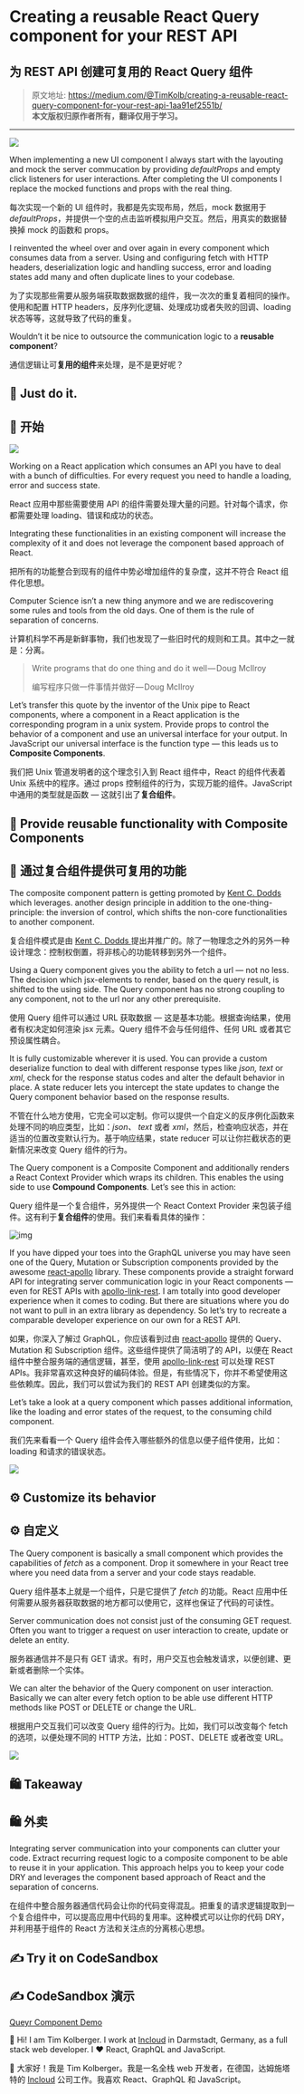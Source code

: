 # Creating a reusable React Query component for your REST API

## 为 REST API 创建可复用的 React Query 组件

> 原文地址: <https://medium.com/@TimKolb/creating-a-reusable-react-query-component-for-your-rest-api-1aa91ef2551b/>   
**本文版权归原作者所有，翻译仅用于学习。**

---------

![](https://miro.medium.com/max/4800/0*AVi4Wvv_YZ7qSpAd)

When implementing a new UI component I always start with the layouting and mock the server commucation by providing *defaultProps* and empty click listeners for user interactions. After completing the UI components I replace the mocked functions and props with the real thing.

每次实现一个新的 UI 组件时，我都是先实现布局，然后，mock 数据用于 *defaultProps*，并提供一个空的点击监听模拟用户交互。然后，用真实的数据替换掉 mock 的函数和 props。

I reinvented the wheel over and over again in every component which consumes data from a server. Using and configuring fetch with HTTP headers, deserialization logic and handling success, error and loading states add many and often duplicate lines to your codebase.

为了实现那些需要从服务端获取数据数据的组件，我一次次的重复着相同的操作。使用和配置 HTTP headers，反序列化逻辑、处理成功或者失败的回调、loading 状态等等，这就导致了代码的重复。

Wouldn’t it be nice to outsource the communication logic to a **reusable component**?

通信逻辑让可**复用的组件**来处理，是不是更好呢？

## 💪 Just do it.

## 💪 开始

![](https://miro.medium.com/max/1400/1*2Yr-Q1TTzwMgP-kCBniF4Q.png)

Working on a React application which consumes an API you have to deal with a bunch of difficulties. For every request you need to handle a loading, error and success state.

React 应用中那些需要使用 API 的组件需要处理大量的问题。针对每个请求，你都需要处理 loading、错误和成功的状态。

Integrating these functionalities in an existing component will increase the complexity of it and does not leverage the component based approach of React.

把所有的功能整合到现有的组件中势必增加组件的复杂度，这并不符合 React 组件化思想。

Computer Science isn’t a new thing anymore and we are rediscovering some rules and tools from the old days. One of them is the rule of separation of concerns.

计算机科学不再是新鲜事物，我们也发现了一些旧时代的规则和工具。其中之一就是：分离。

> Write programs that do one thing and do it well — Doug McIlroy
>
> 编写程序只做一件事情并做好 — Doug McIlroy

Let’s transfer this quote by the inventor of the Unix pipe to React components, where a component in a React application is the corresponding program in a unix system. Provide props to control the behavior of a component and use an universal interface for your output. In JavaScript our universal interface is the function type — this leads us to **Composite Components**.

我们把 Unix 管道发明者的这个理念引入到 React 组件中，React 的组件代表着 Unix 系统中的程序。通过 props 控制组件的行为，实现万能的组件。JavaScript 中通用的类型就是函数 — 这就引出了**复合组件**。

## 🔌 Provide reusable functionality with Composite Components

## 🔌 通过复合组件提供可复用的功能

The composite component pattern is getting promoted by [Kent C. Dodds ](https://medium.com/u/db72389e89d8?source=post_page-----1aa91ef2551b----------------------)which leverages. another design principle in addition to the one-thing-principle: the inversion of control, which shifts the non-core functionalities to another component.

复合组件模式是由 [Kent C. Dodds ](https://medium.com/u/db72389e89d8?source=post_page-----1aa91ef2551b----------------------) 提出并推广的。除了一物理念之外的另外一种设计理念：控制权倒置，将非核心的功能转移到另外一个组件。

Using a Query component gives you the ability to fetch a url — not no less. The decision which jsx-elements to render, based on the query result, is shifted to the using side. The Query component has no strong coupling to any component, not to the url nor any other prerequisite.

使用 Query 组件可以通过 URL 获取数据 — 这是基本功能。根据查询结果，使用者有权决定如何渲染 jsx 元素。Query 组件不会与任何组件、任何  URL 或者其它预设属性耦合。

It is fully customizable wherever it is used. You can provide a custom deserialize function to deal with different response types like *json, text* or *xml*, check for the response status codes and alter the default behavior in place. A state reducer lets you intercept the state updates to change the Query component behavior based on the response results.

不管在什么地方使用，它完全可以定制。你可以提供一个自定义的反序例化函数来处理不同的响应类型，比如：*json、 text* 或者 *xml*，然后，检查响应状态，并在适当的位置改变默认行为。基于响应结果，state reducer 可以让你拦截状态的更新情况来改变 Query 组件的行为。

The Query component is a Composite Component and additionally renders a React Context Provider which wraps its children. This enables the using side to use **Compound Components**. Let’s see this in action:

Query 组件是一个复合组件，另外提供一个 React Context Provider 来包装子组件。这有利于**复合组件**的使用。我们来看看具体的操作：

![img](https://miro.medium.com/max/1400/1*2-SmVcs3FaXAh4PuXZFiZg.png)

If you have dipped your toes into the GraphQL universe you may have seen one of the Query, Mutation or Subscription components provided by the awesome [react-apollo](https://www.apollographql.com/docs/react/) library. These components provide a straight forward API for integrating server communication logic in your React components — even for REST APIs with [apollo-link-rest](https://www.apollographql.com/docs/link/links/rest.html). I am totally into good developer experience when it comes to coding. But there are situations where you do not want to pull in an extra library as dependency. So let’s try to recreate a comparable developer experience on our own for a REST API.

如果，你深入了解过 GraphQL，你应该看到过由 [react-apollo](https://www.apollographql.com/docs/react/) 提供的 Query、Mutation 和 Subscription 组件。这些组件提供了简洁明了的 API，以便在 React 组件中整合服务端的通信逻辑，甚至，使用 [apollo-link-rest](https://www.apollographql.com/docs/link/links/rest.html) 可以处理 REST APIs。我非常喜欢这种良好的编码体验。但是，有些情况下，你并不希望使用这些依赖库。因此，我们可以尝试为我们的 REST API 创建类似的方案。

Let’s take a look at a query component which passes additional information, like the loading and error states of the request, to the consuming child component.

我们先来看看一个 Query 组件会传入哪些额外的信息以便子组件使用，比如：loading 和请求的错误状态。

![](https://miro.medium.com/max/1400/1*WBq3Ij1QRuoH01MI_Jor6w.png)

## ⚙️ Customize its behavior

## ⚙️ 自定义

The Query component is basically a small component which provides the capabilities of *fetch* as a component. Drop it somewhere in your React tree where you need data from a server and your code stays readable.

Query 组件基本上就是一个组件，只是它提供了 *fetch* 的功能。React 应用中任何需要从服务器获取数据的地方都可以使用它，这样也保证了代码的可读性。

Server communication does not consist just of the consuming GET request. Often you want to trigger a request on user interaction to create, update or delete an entity.

服务器通信并不是只有 GET 请求。有时，用户交互也会触发请求，以便创建、更新或者删除一个实体。

We can alter the behavior of the Query component on user interaction. Basically we can alter every fetch option to be able use different HTTP methods like POST or DELETE or change the URL.

根据用户交互我们可以改变 Query 组件的行为。比如，我们可以改变每个 fetch 的选项，以便处理不同的 HTTP 方法，比如：POST、DELETE 或者改变 URL。

![](https://miro.medium.com/max/1400/1*iLz0lkMNUxBe8VoWxRoucQ.png)

## 🛍 Takeaway

## 🛍 外卖

Integrating server communication into your components can clutter your code. Extract recurring request logic to a composite component to be able to reuse it in your application. This approach helps you to keep your code DRY and leverages the component based approach of React and the separation of concerns.

在组件中整合服务器通信代码会让你的代码变得混乱。把重复的请求逻辑提取到一个复合组件中，可以提高应用中代码的复用率。这种模式可以让你的代码 DRY，并利用基于组件的 React 方法和关注点的分离核心思想。

## ✍️ Try it on CodeSandbox

## ✍️ CodeSandbox 演示

[Queyr Component Demo](https://codesandbox.io/s/92n5zmoq2y?from-embed=&file=/src/hooksEdition/useQuery.js)

👋 Hi! I am Tim Kolberger. I work at [Incloud](https://www.incloud.de/) in Darmstadt, Germany, as a full stack web developer. I ❤️ React, GraphQL and JavaScript.

👋 大家好！我是 Tim Kolberger。我是一名全栈 web 开发者，在德国，达姆施塔特的 [Incloud](https://www.incloud.de/) 公司工作。我喜欢 React、GraphQL 和 JavaScript。

